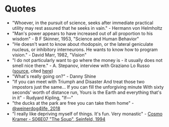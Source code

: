 # Quotes

- "Whoever, in the pursuit of science, seeks after immediate practical utility may rest assured that he seeks in vain." - Hermann von Helmholtz
- "Man's power appears to have increased out of all proportion to his wisdom" - B F Skinner, 1953, "Science and Human Behavior"
- "He doesn't want to know about rhodopsin, or the lateral geniculate nucleus, or inhibitory interneurons. He wants to know how to program vision." - David Marr, 1982, "Vision"
- "I do not particularly want to go where the money is - it usually does not smell nice there." - A. Stepanov, interview with Graziano Lo Russo ([source](http://stlport.org/resources/StepanovUSA.html), cited [here](https://isocpp.org/wiki/faq/basics-of-inheritance))
- "What's really going on?" - Danny Shine
- "If you can meet with Triumph and Disaster And treat those two impostors just the same... If you can fill the unforgiving minute With sixty seconds' worth of distance run, Yours is the Earth and everything that's in it" - Rudyard Kipling, "If—"
- "the ducks at the park are free you can take them home" - [@weinerdog4life, 2018](https://x.com/weinerdog4life/status/992289990083166210)
- "I really like depriving myself of things. It's fun. Very monastic" - [Cosmo Kramer - S06E07 "The Soup", Seinfeld, 1994](https://www.seinfeldscripts.com/TheSoup.html)
